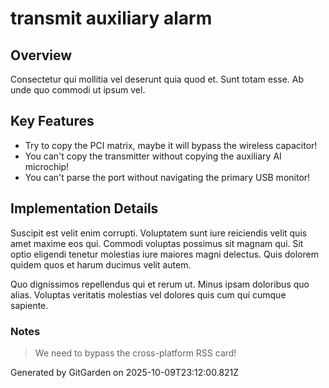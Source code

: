 # transmit auxiliary alarm

## Overview
Consectetur qui mollitia vel deserunt quia quod et. Sunt totam esse. Ab unde quo commodi ut ipsum vel.

## Key Features
- Try to copy the PCI matrix, maybe it will bypass the wireless capacitor!
- You can't copy the transmitter without copying the auxiliary AI microchip!
- You can't parse the port without navigating the primary USB monitor!

## Implementation Details
Suscipit est velit enim corrupti. Voluptatem sunt iure reiciendis velit quis amet maxime eos qui. Commodi voluptas possimus sit magnam qui. Sit optio eligendi tenetur molestias iure maiores magni delectus. Quis dolorem quidem quos et harum ducimus velit autem.
 Quo dignissimos repellendus qui et rerum ut. Minus ipsam doloribus quo alias. Voluptas veritatis molestias vel dolores quis cum qui cumque sapiente.

### Notes
> We need to bypass the cross-platform RSS card!

Generated by GitGarden on 2025-10-09T23:12:00.821Z